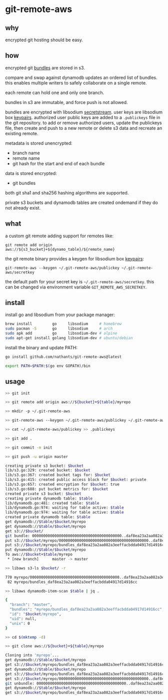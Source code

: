 # git-remote-aws

## why

encrypted git hosting should be easy.

## how

encrypted git [bundles](https://git-scm.com/docs/git-bundle) are stored in s3.

compare and swap against dynamodb updates an ordered list of bundles. this enables multiple writers to safely collaborate on a single remote.

each remote can hold one and only one branch.

bundles in s3 are immutable, and force push is not allowed.

bundles are encrypted with libsodium [secretstream](https://doc.libsodium.org/secret-key_cryptography/secretstream). user keys are libsodium box [keypairs](https://doc.libsodium.org/public-key_cryptography/authenticated_encryption#key-pair-generation). authorized user public keys are added to a `.publickeys` file in the git repository. to add or remove authorized users, update the publickeys file, then create and push to a new remote or delete s3 data and recreate an existing remote.

metadata is stored unencrypted:
- branch name
- remote name
- git hash for the start and end of each bundle

data is stored encrypted:
- git bundles

both git sha1 and sha256 hashing algorithms are supported.

private s3 buckets and dynamodb tables are created ondemand if they do not already exist.

## what

a custom git remote adding support for remotes like:

`git remote add origin aws://${s3_bucket}+${dynamo_table}/${remote_name}`

the git remote binary provides a keygen for libsodium box [keypairs](https://doc.libsodium.org/public-key_cryptography/authenticated_encryption#key-pair-generation):

`git-remote-aws --keygen ~/.git-remote-aws/publickey ~/.git-remote-aws/secretkey`

the default path for your secret key is `~/.git-remote-aws/secretkey`. this can be changed via environment variable `GIT_REMOTE_AWS_SECRETKEY`.

## install

install go and libsodium from your package manager:

```bash
brew install         go     libsodium     # homebrew
sudo pacman -S       go     libsodium     # arch
sudo apk add         go     libsodium-dev # alpine
sudo apt-get install golang libsodium-dev # ubuntu/debian
```

install the binary and update PATH:

```bash
go install github.com/nathants/git-remote-aws@latest

export PATH=$PATH:$(go env GOPATH)/bin
```

## usage

```bash
>> git init

>> git remote add origin aws://${bucket}+${table}/myrepo

>> mkdir -p ~/.git-remote-aws

>> git-remote-aws --keygen ~/.git-remote-aws/publickey ~/.git-remote-aws/secretkey

>> cat ~/.git-remote-aws/publickey >> .publickeys

>> git add .

>> git commit -m init

>> git push -u origin master

creating private s3 bucket: $bucket
lib/s3.go:329: created bucket: $bucket
lib/s3.go:367: created bucket tags for: $bucket
lib/s3.go:415: created public access block for $bucket: private
lib/s3.go:657: created encryption for $bucket: true
lib/s3.go:688: put bucket metrics for: $bucket
created private s3 bucket: $bucket
creating private dynamodb table: $table
lib/dynamodb.go:481: created table: $table
lib/dynamodb.go:974: waiting for table active: $table
lib/dynamodb.go:974: waiting for table active: $table
created private dynamodb table: $table
get dynamodb://$table/$bucket/myrepo
get dynamodb://$table/$bucket/myrepo
get s3://$bucket/
git bundle: 0000000000000000000000000000000000000000..daf8ea23a2aa082a3eeffacbdda04917d14916cc
put s3://$bucket/myrepo/0000000000000000000000000000000000000000..daf8ea23a2aa082a3eeffacbdda04917d14916cc
put s3://$bucket/myrepo/bundles_daf8ea23a2aa082a3eeffacbdda04917d14916cc
put dynamodb://$table/$bucket/myrepo
To aws://$bucket+$table/myrepo
 * [new branch]      master -> master

>> libaws s3-ls $bucket/ -r

770 myrepo/0000000000000000000000000000000000000000..daf8ea23a2aa082a3eeffacbdda04917d14916cc
 82 myrepo/bundles_daf8ea23a2aa082a3eeffacbdda04917d14916cc

>> libaws dynamodb-item-scan $table | jq .

{
  "branch": "master",
  "bundles": "myrepo/bundles_daf8ea23a2aa082a3eeffacbdda04917d14916cc",
  "id": "$bucket/myrepo",
  "uid": null,
  "unix": 0
}

>> cd $(mktemp -d)

>> git clone aws://${bucket}+${table}/myrepo

Cloning into 'myrepo'...
get dynamodb://$table/$bucket/myrepo
get s3://$bucket/myrepo/bundles_daf8ea23a2aa082a3eeffacbdda04917d14916cc
get dynamodb://$table/$bucket/myrepo
get s3://$bucket/myrepo/bundles_daf8ea23a2aa082a3eeffacbdda04917d14916cc
get s3://$bucket/myrepo/0000000000000000000000000000000000000000..daf8ea23a2aa082a3eeffacbdda04917d14916cc
git unbundle: 0000000000000000000000000000000000000000..daf8ea23a2aa082a3eeffacbdda04917d14916cc
get dynamodb://$table/$bucket/myrepo
get s3://$bucket/myrepo/bundles_daf8ea23a2aa082a3eeffacbdda04917d14916cc

```
